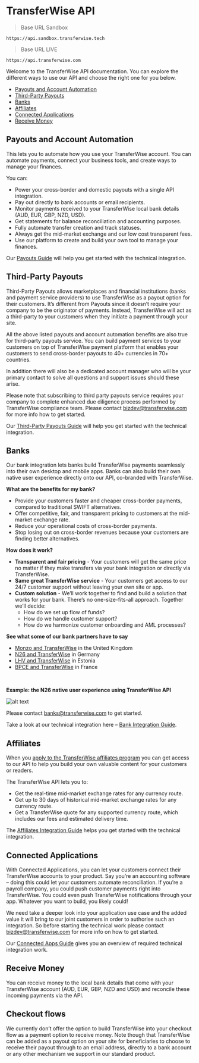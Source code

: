 # TransferWise API

> Base URL Sandbox

```shell
https://api.sandbox.transferwise.tech
```

> Base URL LIVE

```shell
https://api.transferwise.com
```

Welcome to the TransferWise API documentation. You can explore the different ways to use our API and choose the right one for you below.

* [Payouts and Account Automation](#transferwise-api-payouts-and-account-automation)
* [Third-Party Payouts](#transferwise-api-third-party-payouts)
* [Banks](#transferwise-api-banks)
* [Affiliates](#transferwise-api-affiliates)
* [Connected Applications](#transferwise-api-connected-applications)
* [Receive Money](#transferwise-api-receive-money)

## Payouts and Account Automation

This lets you to automate how you use your TransferWise account. You can automate payments, connect your business tools, and create ways to manage your finances.

You can:
<ul> 
  <li>Power your cross-border and domestic payouts with a single API integration.</li>
  <li>Pay out directly to bank accounts or email recipients.</li>
  <li>Monitor payments received to your TransferWise local bank details (AUD, EUR, GBP, NZD, USD).</li> 
  <li>Get statements for balance reconciliation and accounting purposes.</li>
  <li>Fully automate transfer creation and track statuses.</li>
  <li>Always get the mid-market exchange and our low cost transparent fees.</li>
  <li>Use our platform to create and build your own tool to manage your finances.</li>
</ul>

Our [Payouts Guide](#payouts-guide) will help you get started with the technical integration.

## Third-Party Payouts

Third-Party Payouts allows marketplaces and financial institutions (banks and payment service providers) to use TransferWise as a payout option for their customers.
It’s different from Payouts since it doesn’t require your company to be the originator of payments.
Instead, TransferWise will act as a third-party to your customers when they initiate a payment through your site.  

All the above listed payouts and account automation benefits are also true for third-party payouts service. You can build payment services to your customers on top of TransferWise payment platform that enables your customers to send cross-border payouts to 40+ currencies in 70+ countries.

In addition there will also be a dedicated account manager who will be your primary contact
to solve all questions and support issues should these arise.

Please note that subscribing to third party payouts service requires your company to complete enhanced due diligence process performed by TransferWise compliance team.
Please contact [bizdev@transferwise.com](mailto:bizdev@transferwise.com) for more info how to get started.

Our [Third-Party Payouts Guide](#third-party-payouts-guide) will help you get started with the technical integration.

## Banks

Our bank integration lets banks build TransferWise payments seamlessly into their own desktop and mobile apps. Banks can also build their own native user experience directly onto our API, co-branded with TransferWise.

**What are the benefits for my bank?**

* Provide your customers faster and cheaper cross-border payments, compared to traditional SWIFT alternatives.
* Offer competitive, fair, and transparent pricing to customers at the mid-market exchange rate.
* Reduce your operational costs of cross-border payments.
* Stop losing out on cross-border revenues because your customers are finding better alternatives.

**How does it work?**

<ul>
  <li><b>Transparent and fair pricing</b> - Your customers will get the same price no matter if they make transfers via your bank integration or directly via TransferWise.</li> 
  <li><b>Same great TransferWise service</b> - Your customers get access to our 24/7 customer support without leaving your own site or app. </li>
  <li><b>Custom solution</b> - We’ll work together to find and build a solution that works for your bank. There’s no one-size-fits-all approach. Together we’ll decide:
    <ul>
      <li>How do we set up flow of funds? </li>
      <li>How do we handle customer support?</li>
      <li>How do we harmonize customer onboarding and AML processes? </li>
    </ul>  
  </li>
</ul>

**See what some of our bank partners have to say**

* [Monzo and TransferWise](https://monzo.com/blog/2018/06/25/monzo-international-transfers) in the United Kingdom
* [N26 and TransferWise](https://n26.com/en-eu/transferwise) in Germany
* [LHV and TransferWise](https://www.lhv.ee/en/transferwise) in Estonia
* [BPCE and TransferWise](https://www.bankingtech.com/2018/06/bpce-natixis-and-transferwise-team-for-affordable-cross-border-remittances) in France

<br/>

**Example: the N26 native user experience using TransferWise API**

![alt text](https://image.ibb.co/m8kXTv/tw_n26_example.png "N26 User Experience")

Please contact [banks@transferwise.com](mailto:banks@transferwise.com) to get started.

Take a look at our technical integration here – [Bank Integration Guide](https://transferwise.github.io/api-docs-banks/).

## Affiliates

When you [apply to the TransferWise affiliates program](https://transferwise.com/partnerwise) you can get access to our API to help you build your own valuable content for your customers or readers.

The TransferWise API lets you to:
<ul>
    <li>Get the real-time mid-market exchange rates for any currency route.</li>
    <li>Get up to 30 days of historical mid-market exchange rates for any currency route.</li>
    <li>Get a TransferWise quote for any supported currency route, which includes our fees and estimated delivery time.</li>
</ul>

The [Affiliates Integration Guide](#affiliates-integration-guide) helps you get started with the technical integration.

## Connected Applications

With Connected Applications, you can let your customers connect their TransferWise accounts to your product. Say you’re an accounting software – doing this could let your customers automate reconciliation. If you’re a payroll company, you could push customer payments right into TransferWise. You could even push TransferWise notifications through your app. Whatever you want to build, you likely could!

We need take a deeper look into your application use case and the added value it will bring to our joint customers in order to authorise such an integration. So before starting the technical work please contact [bizdev@transferwise.com](mailto:bizdev@transferwise.com) for more info on how to get started.

Our [Connected Apps Guide](#connected-apps-guide) gives you an overview of required technical integration work.

## Receive Money

You can receive money to the local bank details that come with your TransferWise account (AUD, EUR, GBP, NZD and USD) and reconcile these incoming payments via the API.

## Checkout flows

We currently don’t offer the option to build TransferWise into your checkout flow as a payment option to receive money. Note though that TransferWise can be added as a payout option on your site for beneficiaries to choose to receive their payout through to an email address, directly to a bank account or any other mechanism we support in our standard product.
